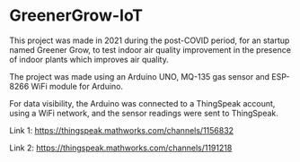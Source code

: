 # GreenerGrow-IoT
This project was made in 2021 during the post-COVID period, for an startup named Greener Grow, to test indoor air quality improvement in the presence of indoor plants which improves air quality.

The project was made using an Arduino UNO, MQ-135 gas sensor and ESP-8266 WiFi module for Arduino.

For data visibility, the Arduino was connected to a ThingSpeak account, using a WiFi network, and the sensor readings were sent to ThingSpeak.

Link 1: https://thingspeak.mathworks.com/channels/1156832

Link 2: https://thingspeak.mathworks.com/channels/1191218
